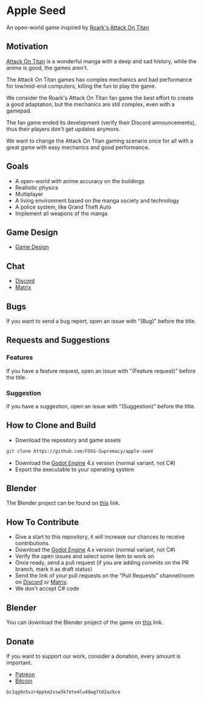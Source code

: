 # Apple Seed

An open-world game inspired by [Roark's Attack On Titan](https://roarkdev.itch.io/raot)

## Motivation

[Attack On Titan](https://en.wikipedia.org/wiki/Attack_on_Titan) is a wonderful manga with a deep and sad history, while the anime is good, the games aren't.

The Attack On Titan games has complex mechanics and bad performance for low/mid-end computers, killing the fun to play the game.

We consider the Roark's Attack On Titan fan game the best effort to create a good adaptation, but the mechanics are still complex, even with a gamepad.

The fan game ended its development (verify their Discord announcements), thus their players don't get updates anymore.

We want to change the Attack On Titan gaming scenario once for all with a great game with easy mechanics and good performance.

## Goals

- A open-world with anime accuracy on the buildings
- Reallistic physics
- Multiplayer
- A living environment based on the manga society and technology
- A police system, like Grand Theft Auto
- Implement all weapons of the manga

## Game Design

- [Game Design](gdd.md)

## Chat

- [Discord](https://discord.gg/d9ca4U64H4)
- [Matrix](https://matrix.to/#/#foss-supremacy:matrix.org)

## Bugs

If you want to send a bug report, open an issue with "(Bug)" before the title.

## Requests and Suggestions

### Features

If you have a feature request, open an issue with "(Feature request)" before the title.

### Suggestion

If you have a suggestion, open an issue with "(Suggestion)" before the title.

## How to Clone and Build

- Download the repository and game assets

```sh
git clone https://github.com/FOSS-Supremacy/apple-seed
```

- Download the [Godot Engine](https://godotengine.org/) 4.x version (normal variant, not C#)
- Export the executable to your operating system

## Blender

The Blender project can be found on [this](https://drive.google.com/drive/folders/1Yh4z9pUjbT1AC8Mhw9G_g7e3z9DKUfWG?usp=drive_link) link.

## How To Contribute

- Give a start to this repository, it will increase our chances to receive contributions.
- Download the [Godot Engine](https://godotengine.org/) 4.x version (normal variant, not C#)
- Verify the open issues and select some item to work on
- Once ready, send a pull request (if you are adding commits on the PR branch, mark it as draft status)
- Send the link of your pull requests on the "Pull Requests" channel/room on [Discord](https://discord.gg/tk6Vnxv9Qt) or [Matrix](https://matrix.to/#/!vIwqjDewTZpciZqhEp:matrix.org?via=matrix.org).
- We don't accept C# code

## Blender

You can download the Blender project of the game on [this](https://drive.google.com/drive/folders/1jZBCqkpzXVJBxL5ivKAEt7b-HUksD-1X?usp=drive_link) link.


## Donate

If you want to support our work, consider a donation, every amount is important.

- [Patreon](https://www.patreon.com/foss_supremacy)
- [Bitcoin](https://bitcoin.org)

```
bc1qg9x5vzr4ppkm2ssw5k7ete4lu49wg7t02azkce
```
